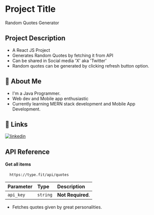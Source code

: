 
# Project Title
Random Quotes Generator



## Project Description
* A React JS Project
* Generates Random Quotes by fetching it from API
* Can be shared in Social media 'X' aka 'Twitter'
* Random quotes can be generated by clicking refresh button option.
## 🚀 About Me
* I'm a Java Programmer.
* Web dev and Mobile app enthusiastic 
* Currently learning MERN stack development and Mobile App Development.

## 🔗 Links
[![linkedin](https://img.shields.io/badge/linkedin-0A66C2?style=for-the-badge&logo=linkedin&logoColor=white)](https://www.linkedin.com/in/karthick-kumar-sm)



## API Reference

#### Get all items

```http
  https://type.fit/api/quotes
```

| Parameter | Type     | Description                |
| :-------- | :------- | :------------------------- |
| `api_key` | `string` | **Not Required**. |

* Fetches quotes given by great personalities.


